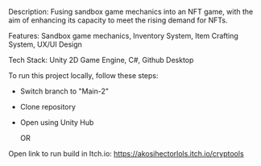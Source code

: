 Description: Fusing sandbox game mechanics into an NFT game, with the aim of enhancing its capacity to meet the rising demand for NFTs.

Features: Sandbox game mechanics, Inventory System, Item Crafting System, UX/UI Design 

Tech Stack: Unity 2D Game Engine, C#, Github Desktop

To run this project locally, follow these steps:

- Switch branch to "Main-2"
- Clone repository
- Open using Unity Hub

  OR

Open link to run build in Itch.io: https://akosihectorlols.itch.io/cryptools
